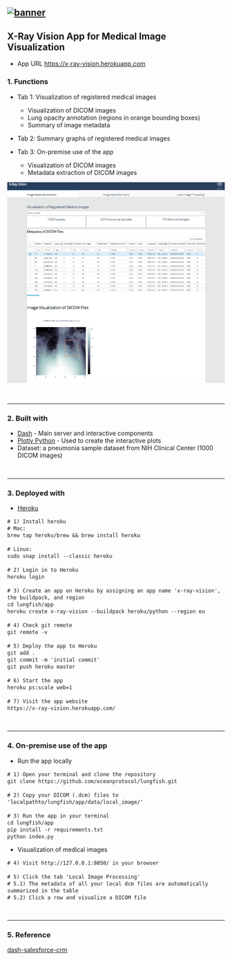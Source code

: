 [![banner](https://raw.githubusercontent.com/oceanprotocol/art/master/github/repo-banner%402x.png)](https://oceanprotocol.com)
------

## X-Ray Vision App for Medical Image Visualization

* App URL https://x-ray-vision.herokuapp.com

### 1. Functions
  * Tab 1: Visualization of registered medical images
    * Visualization of DICOM images
    * Lung opacity annotation (regions in orange bounding boxes)
    * Summary of image metadata

  * Tab 2: Summary graphs of registered medical images

  * Tab 3: On-premise use of the app
    * Visualization of DICOM images
    * Metadata extraction of DICOM images

![Screenshot](assets/X-Ray_Vision.png)

<br>

---
### 2. Built with
  * [Dash](https://dash.plot.ly/) - Main server and interactive components
  * [Plotly Python](https://plot.ly/python/) - Used to create the interactive plots
  * Dataset: a pneumonia sample dataset from NIH Clinical Center (1000 DICOM images)
<br>

---
### 3. Deployed with
 * [Heroku](https://devcenter.heroku.com/articles/heroku-cli#download-and-install)

```
# 1) Install heroku  
# Mac:
brew tap heroku/brew && brew install heroku

# Linux:
sudo snap install --classic heroku

# 2) Login in to Heroku
heroku login

# 3) Create an app on Heroku by assigning an app name 'x-ray-vision', the buildpack, and region
cd lungfish/app
heroku create x-ray-vision --buildpack heroku/python --region eu

# 4) Check git remote
git remote -v  

# 5) Deploy the app to Heroku
git add .
git commit -m 'initial commit'
git push heroku master

# 6) Start the app
heroku ps:scale web=1

# 7) Visit the app website
https://x-ray-vision.herokuapp.com/
```

<br>

---
### 4. On-premise use of the app
  * Run the app locally

```
# 1) Open your terminal and clone the repository  
git clone https://github.com/oceanprotocol/lungfish.git

# 2) Copy your DICOM (.dcm) files to 'localpathto/lungfish/app/data/local_image/'

# 3) Run the app in your terminal
cd lungfish/app
pip install -r requirements.txt
python index.py
```

  * Visualization of medical images

```  
# 4) Visit http://127.0.0.1:8050/ in your browser

# 5) Click the tab 'Local Image Processing'
# 5.1) The metadata of all your local dcm files are automatically summarized in the table
# 5.2) Click a row and visualize a DICOM file
```

<br>

---
### 5. Reference  
[dash-salesforce-crm](https://github.com/plotly/dash-salesforce-crm)
